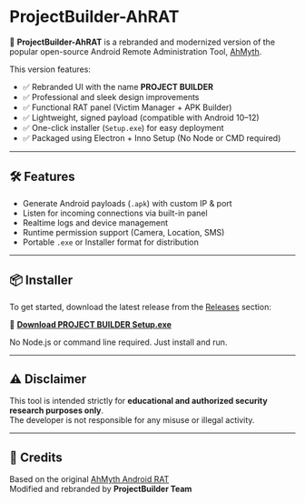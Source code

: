 # ProjectBuilder-AhRAT

📱 **ProjectBuilder-AhRAT** is a rebranded and modernized version of the popular open-source Android Remote Administration Tool, [AhMyth](https://github.com/AhMyth/AhMyth-Android-RAT).

This version features:
- ✅ Rebranded UI with the name **PROJECT BUILDER**
- ✅ Professional and sleek design improvements
- ✅ Functional RAT panel (Victim Manager + APK Builder)
- ✅ Lightweight, signed payload (compatible with Android 10–12)
- ✅ One-click installer (`Setup.exe`) for easy deployment
- ✅ Packaged using Electron + Inno Setup (No Node or CMD required)

---

## 🛠 Features

- Generate Android payloads (`.apk`) with custom IP & port
- Listen for incoming connections via built-in panel
- Realtime logs and device management
- Runtime permission support (Camera, Location, SMS)
- Portable `.exe` or Installer format for distribution

---

## 📦 Installer

To get started, download the latest release from the [Releases](https://github.com/yourusername/ProjectBuilder-AhRAT/releases) section:

🔗 **[Download PROJECT BUILDER Setup.exe](#)**

No Node.js or command line required. Just install and run.

---

## ⚠️ Disclaimer

This tool is intended strictly for **educational and authorized security research purposes only**.  
The developer is not responsible for any misuse or illegal activity.

---

## 🧠 Credits

Based on the original [AhMyth Android RAT](https://github.com/AhMyth/AhMyth-Android-RAT)  
Modified and rebranded by **ProjectBuilder Team**
